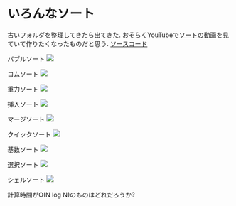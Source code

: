 # いろんなソート

古いフォルダを整理してきたら出てきた. おそらくYouTubeで[ソートの動画](https://www.youtube.com/watch?v=kPRA0W1kECg)を見ていて作りたくなったものだと思う. 
[ソースコード](https://github.com/masataka123/math/blob/master/sort/sort.ipynb)

バブルソート
![](https://masataka123.github.io/blog3/sub6/sort/sort_bubble.gif)

コムソート
![](https://masataka123.github.io/blog3/sub6/sort/sort_comb.gif)

重力ソート
![](https://masataka123.github.io/blog3/sub6/sort/sort_gravity.gif)

挿入ソート
![](https://masataka123.github.io/blog3/sub6/sort/sort_intersection.gif)

マージソート
![](https://masataka123.github.io/blog3/sub6/sort/sort_merge.gif)

クイックソート
![](https://masataka123.github.io/blog3/sub6/sort/sort_quick.gif)

基数ソート
![](https://masataka123.github.io/blog3/sub6/sort/sort_radix.gif)

選択ソート
![](https://masataka123.github.io/blog3/sub6/sort/sort_selection.gif)

シェルソート
![](https://masataka123.github.io/blog3/sub6/sort/sort_selection.gif)


計算時間がO(N log N)のものはどれだろうか?